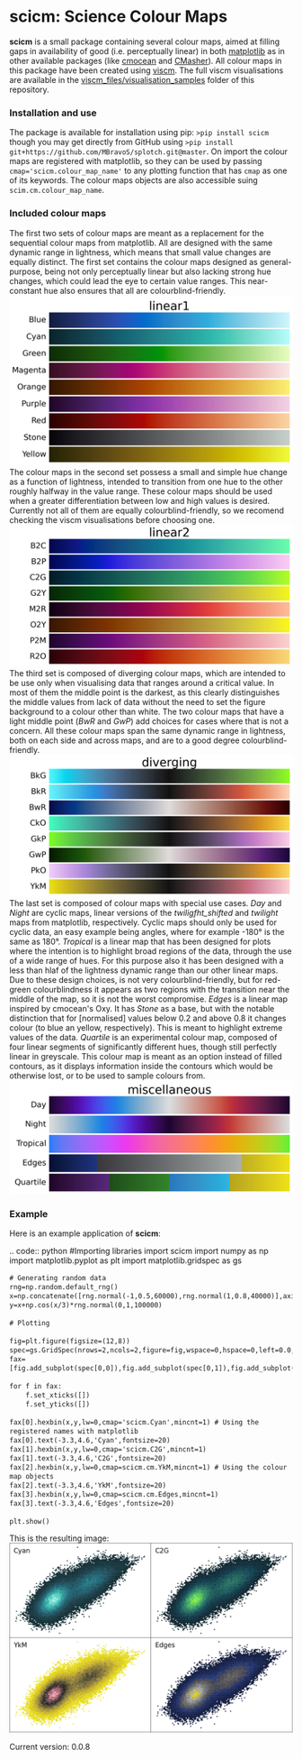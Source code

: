 # scicm: Science Colour Maps

**scicm** is a small package containing several colour maps, aimed at filling gaps in availability of good (i.e. perceptually linear) in both [matplotlib](https://matplotlib.org/stable/tutorials/colors/colormaps.html) as in other available packages (like [cmocean](https://github.com/matplotlib/cmocean) and [CMasher](https://github.com/1313e/CMasher)). All colour maps in this package have been created using [viscm](https://github.com/matplotlib/viscm). The full viscm visualisations are available in the [viscm_files/visualisation_samples](https://github.com/MBravoS/scicm/tree/master/viscm_files/visualisation_samples) folder of this repository.

### Installation and use

The package is available for installation using pip:
    `>pip install scicm`
though you may get directly from GitHub using
    `>pip install git+https://github.com/MBravoS/splotch.git@master`.
On import the colour maps are registered with matplotlib, so they can be used by passing `cmap='scicm.colour_map_name'` to any plotting function that has `cmap` as one of its keywords. The colour maps objects are also accessible suing `scim.cm.colour_map_name`.

### Included colour maps

The first two sets of colour maps are meant as a replacement for the sequential colour maps from matplotlib. All are designed with the same dynamic range in lightness, which means that small value changes are equally distinct. The first set contains the colour maps designed as general-purpose, being not only perceptually linear but also lacking strong hue changes, which could lead the eye to certain value ranges. This near-constant hue also ensures that all are colourblind-friendly.
![cmaps0](/docs/scicm_linear1.png)
The colour maps in the second set possess a small and simple hue change as a function of lightness, intended to transition from one hue to the other roughly halfway in the value range. These colour maps should be used when a greater differentiation between low and high values is desired. Currently not all of them are equally colourblind-friendly, so we recomend checking the viscm visualisations before choosing one.
![cmaps1](/docs/scicm_linear2.png)
The third set is composed of diverging colour maps, which are intended to be use only when visualising data that ranges around a critical value. In most of them the middle point is the darkest, as this clearly distinguishes the middle values from lack of data without the need to set the figure background to a colour other than white. The two colour maps that have a light middle point (*BwR* and *GwP*) add choices for cases where that is not a concern. All these colour maps span the same dynamic range in lightness, both on each side and across maps, and are to a good degree colourblind-friendly.
![cmaps2](/docs/scicm_diverging.png)
The last set is composed of colour maps with special use cases. *Day* and *Night* are cyclic maps, linear versions of the *twiligfht_shifted* and *twilight* maps from matplotlib, respectively. Cyclic maps should only be used for cyclic data, an easy example being angles, where for example -180° is the same as 180°. *Tropical* is a linear map that has been designed for plots where the intention is to highlight broad regions of the data, through the use of a wide range of hues. For this purpose also it has been designed with a less than hlaf of the lightness dynamic range than our other linear maps. Due to these design choices, is not very colourblind-friendly, but for red-green colourblindness it appears as two regions with the transition near the middle of the map, so it is not the worst compromise. *Edges* is a linear map inspired by cmocean's Oxy. It has *Stone* as a base, but with the notable distinction that for \[normalised\] values below 0.2 and above 0.8 it changes colour (to blue an yellow, respectively). This is meant to highlight extreme values of the data. *Quartile* is an experimental colour map, composed of four linear segments of significantly different hues, though still perfectly linear in greyscale. This colour map is meant as an option instead of filled contours, as it displays information inside the contours which would be otherwise lost, or to be used to sample colours from.
![cmaps3](/docs/scicm_miscellaneous.png)

### Example

Here is an example application of **scicm**:

.. code:: python
    #Importing libraries
    import scicm
    import numpy as np
    import matplotlib.pyplot as plt
    import matplotlib.gridspec as gs
    
    # Generating random data
    rng=np.random.default_rng()
    x=np.concatenate([rng.normal(-1,0.5,60000),rng.normal(1,0.8,40000)],axis=0)
    y=x+np.cos(x/3)*rng.normal(0,1,100000)
    
    # Plotting
    
    fig=plt.figure(figsize=(12,8))
    spec=gs.GridSpec(nrows=2,ncols=2,figure=fig,wspace=0,hspace=0,left=0.0,right=0.999,bottom=0.001,top=1.0)
    fax=[fig.add_subplot(spec[0,0]),fig.add_subplot(spec[0,1]),fig.add_subplot(spec[1,0]),fig.add_subplot(spec[1,1])]
    
    for f in fax:
        f.set_xticks([])
        f.set_yticks([])
    
    fax[0].hexbin(x,y,lw=0,cmap='scicm.Cyan',mincnt=1) # Using the registered names with matplotlib
    fax[0].text(-3.3,4.6,'Cyan',fontsize=20)
    fax[1].hexbin(x,y,lw=0,cmap='scicm.C2G',mincnt=1)
    fax[1].text(-3.3,4.6,'C2G',fontsize=20)
    fax[2].hexbin(x,y,lw=0,cmap=scicm.cm.YkM,mincnt=1) # Using the colour map objects
    fax[2].text(-3.3,4.6,'YkM',fontsize=20)
    fax[3].hexbin(x,y,lw=0,cmap=scicm.cm.Edges,mincnt=1)
    fax[3].text(-3.3,4.6,'Edges',fontsize=20)
    
    plt.show()

This is the resulting image:
![example](/docs/README_ex.png)

Current version: 0.0.8
